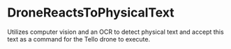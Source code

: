 # DroneReactsToPhysicalText
Utilizes computer vision and an OCR to detect physical text and accept this text as a command for the Tello drone to execute.
